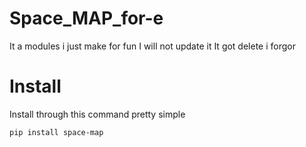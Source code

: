 # Space_MAP_for-e
It a modules i just make for fun
I will not update it
It got delete i forgor

# Install
Install through this command pretty simple
```bash
pip install space-map

